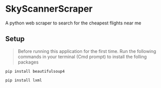 # SkyScannerScraper
A python web scraper to search for the cheapest flights near me

## Setup

>Before running this application for the first time. Run the following commands in your terminal (Cmd prompt) to install the folling packages
``` shell
pip install beautifulsoup4
```
``` shell
pip install lxml
```